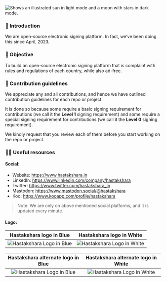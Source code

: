 <picture>
  <source media="(prefers-color-scheme: dark)" srcset="https://github.com/hastakshara/.github/assets/68323012/cd6842e6-b4b2-4120-9f5b-2feb27a3a894">
  <source media="(prefers-color-scheme: light)" srcset="https://github.com/hastakshara/.github/assets/68323012/cd6842e6-b4b2-4120-9f5b-2feb27a3a894">
  <img alt="Shows an illustrated sun in light mode and a moon with stars in dark mode." src="https://github.com/hastakshara/.github/assets/68323012/cd6842e6-b4b2-4120-9f5b-2feb27a3a894">
</picture>

### 👋 Introduction

We are open-source electronic signing platform. In fact, we’ve been doing this since April, 2023. 

### 🎯 Objective

To build an open-source electronic signing platform that is complaint with rules and regulations of each country, while also ad-free.

### 🌈 Contribution guidelines

We appreciate any and all contributions, and hence we have outlined contribution guidelines for each repo or project. 

It is done so because some require a basic signing requirement for contributions (we call it the **Level 1** signing requirement) and some require a special signing requirement for contributions (we call it the **Level 0** signing requirement).

We kindly request that you review each of them before you start working on the repo or project.

### 👩‍💻 Useful resources

#### Social:
  - Website: https://www.hastakshara.in
  - LinkedIn: https://www.linkedin.com/company/hastakshara
  - Twitter: https://www.twitter.com/hastakshara_in
  - Mastodon: https://www.mastodon.social/@hastakshara
  - Koo: https://www.kooapp.com/profile/hastakshara

> Note: We are only on above mentioned social platforms, and it is updated every minute.

#### Logo:

  Hastakshara logo in Blue |   Hastakshara logo in White
  :-------------------------: |  :-------------------------:
  ![Hastakshara Logo in Blue](https://github.com/hastakshara/.github/assets/68323012/327a112b-2cdf-4e6f-8026-6f4eef04d7d8) |  ![Hastakshara Logo in White](https://github.com/hastakshara/.github/assets/68323012/a088049f-17b7-483e-b86c-c7b013dd9e29)

  Hastakshara alternate logo in Blue |   Hastakshara alternate logo in White
  :-------------------------: |  :-------------------------:
  ![Hastakshara Logo in Blue](https://github.com/hastakshara/.github/assets/68323012/b5cf7161-546f-4bd6-bb9a-8d5e26971c65) |  ![Hastakshara Logo in White](https://github.com/hastakshara/.github/assets/68323012/e2783a2e-801c-4957-9b20-d80fa37793c1)
